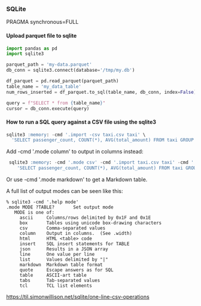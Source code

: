 ### SQLite
PRAGMA synchronous=FULL


#### Upload parquet file to sqlite

```python
import pandas as pd 
import sqlite3

parquet_path = 'my-data.parquet'
db_conn = sqlite3.connect(database='/tmp/my.db')

df_parquet = pd.read_parquet(parquet_path)
table_name = 'my_data_table'
num_rows_inserted = df_parquet.to_sql(table_name, db_conn, index=False)

query = f"SELECT * from {table_name}"
cursor = db_conn.execute(query)
```

#### How to run a SQL query  against a CSV file using the sqlite3

```sql
sqlite3 :memory: -cmd '.import -csv taxi.csv taxi' \
  'SELECT passenger_count, COUNT(*), AVG(total_amount) FROM taxi GROUP BY passenger_count'
```

Add -cmd '.mode column' to output in columns instead:
```sql
 sqlite3 :memory: -cmd '.mode csv' -cmd '.import taxi.csv taxi' -cmd '.mode column' \
    'SELECT passenger_count, COUNT(*), AVG(total_amount) FROM taxi GROUP BY passenger_count'
```

Or use -cmd '.mode markdown' to get a Markdown table.

A full list of output modes can be seen like this:
```
% sqlite3 -cmd '.help mode'
.mode MODE ?TABLE?       Set output mode
   MODE is one of:
     ascii     Columns/rows delimited by 0x1F and 0x1E
     box       Tables using unicode box-drawing characters
     csv       Comma-separated values
     column    Output in columns.  (See .width)
     html      HTML <table> code
     insert    SQL insert statements for TABLE
     json      Results in a JSON array
     line      One value per line
     list      Values delimited by "|"
     markdown  Markdown table format
     quote     Escape answers as for SQL
     table     ASCII-art table
     tabs      Tab-separated values
     tcl       TCL list elements
```
<https://til.simonwillison.net/sqlite/one-line-csv-operations>
